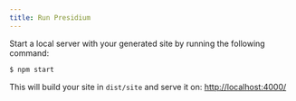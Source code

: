 ```yaml
---
title: Run Presidium
---
```


Start a local server with your generated site by running the following command:
```sh
$ npm start
```
This will build your site in `dist/site` and serve it on: [http://localhost:4000/](http://localhost:4000/)
